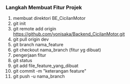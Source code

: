 ### Langkah Membuat Fitur Projek
1. membuat direktori BE_CicilanMotor
2. git init
3. git remote add origin https://github.com/yonisaka/Backend_CicilanMotor.git
4. git pull origin dev
5. git branch nama_feature
6. git checkout nama_branch (fitur yg dibuat)
7. pengerjaan fitur
8. git status
9. git add file_feature_yang_dibuat
10. git commit -m "keterangan feature"
11. git push -u nama_branch
